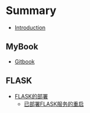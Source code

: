 # Summary

* [Introduction](README.md)

## MyBook
* [Gitbook](MyBook/Gitbook.md)

## FLASK
* [FLASK的部署](FLASK的部署/README.md)
    * [已部署FLASK服务的重启](FLASK的部署/已部署FLASK服务的重启.md)


